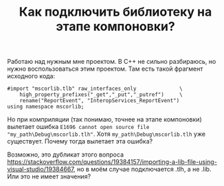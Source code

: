 ﻿---
title: "Как подключить библиотеку на этапе компоновки?"
se.owner.user_id: 292257
se.owner.display_name: "J. Huxley"
se.owner.link: "https://ru.stackoverflow.com/users/292257/j-huxley"
se.link: "https://ru.stackoverflow.com/questions/917795/%d0%9a%d0%b0%d0%ba-%d0%bf%d0%be%d0%b4%d0%ba%d0%bb%d1%8e%d1%87%d0%b8%d1%82%d1%8c-%d0%b1%d0%b8%d0%b1%d0%bb%d0%b8%d0%be%d1%82%d0%b5%d0%ba%d1%83-%d0%bd%d0%b0-%d1%8d%d1%82%d0%b0%d0%bf%d0%b5-%d0%ba%d0%be%d0%bc%d0%bf%d0%be%d0%bd%d0%be%d0%b2%d0%ba%d0%b8"
se.question_id: 917795
se.post_type: question
se.score: 2
---
<p>Работаю над нужным мне проектом. В С++ не сильно разбираюсь, но нужно воспользоваться этим проектом. Там есть такой фрагмент исходного кода:</p>

<pre><code>#import "mscorlib.tlb" raw_interfaces_only              \
    high_property_prefixes("_get","_put","_putref")     \
    rename("ReportEvent", "InteropServices_ReportEvent")
using namespace mscorlib;
</code></pre>

<p>Но при комприляции (так понимаю, точнее на этапе компоновки) вылетает ошибка <code>E1696 cannot open source file "my_path\Debug\mscorlib.tlh"</code>. Хотя <code>my_path\Debug\mscorlib.tlh</code> уже существует. Почему тогда вылетает эта ошибка?</p>

<p>Возможно, это дубликат этого вопроса <a href="https://stackoverflow.com/questions/19384157/importing-a-lib-file-using-visual-studio/19384667">https://stackoverflow.com/questions/19384157/importing-a-lib-file-using-visual-studio/19384667</a>, но в моём случае подключается .tlh, а не .lib. Или это не имеет значения?</p>
